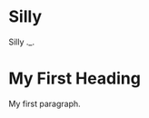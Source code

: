 # Silly
Silly ._.
<!DOCTYPE html>
<html>
<body>

<h1>My First Heading</h1>
<p>My first paragraph.</p>

</body>
</html>
